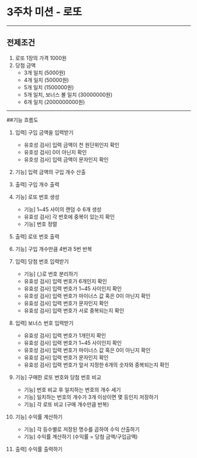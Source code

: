 # 3주차 미션 - 로또
***
## 전제조건
1. 로또 1장의 가격 1000원
2. 당첨 금액 
	* 3개 일치 (5000원)
	* 4개 일치 (50000원)
	* 5개 일치 (1500000원)
	* 5개 일치, 보너스 볼 일치 (30000000원)
	* 6개 일치 (2000000000원)  
  
  
***
##기능 흐름도
1. 입력] 구입 금액을 입력받기
	* 유호성 검사] 입력 금액이 천 원단위인지 확인
	* 유호성 검사] 0이 아닌지 확인
	* 유호성 검사] 입력 금액이 문자인지 확인  

2. 기능] 입력 금액의 구입 개수 산출  

3. 출력] 구입 개수 출력  

4. 기능] 로또 번호 생성
	* 기능] 1~45 사이의 랜덤 수 6개 생성
	* 유효성 검사] 각 번호에 중복이 있는지 확인
	* 기능] 번호 정렬  

5. 출력] 로또 번호 출력  
	
6. 기능] 구입 개수만큼 4번과 5번 반복  
	  
7. 입력] 당첨 번호 입력받기
	* 기능] (,)로 번호 분리하기
	* 유효성 검사] 입력 번호가 6개인지 확인
	* 유효성 검사] 입력 번호가 1~45 사이인지 확인
	* 유호성 검사] 입력 번호가 마이너스 값 혹은 0이 아닌지 확인
	* 유효성 검사] 입력 번호가 문자인지 확인
	* 유효성 검사] 입력 번호가 서로 중복되는지 확인  

8. 입력] 보너스 번호 입력받기	
	* 유효성 검사] 입력 번호가 1개인지 확인
	* 유효성 검사] 입력 번호가 1~45 사이인지 확인
	* 유호성 검사] 입력 번호가 마이너스 값 혹은 0이 아닌지 확인
	* 유효성 검사] 입력 번호가 문자인지 확인
	* 유효성 검사] 입력 번호가 앞서 지정한 6개의 숫자와 중복되는지 확인  

9. 기능] 구매한 로또 번호와 당첨 번호 비교
	* 기능] 번호 비교 후 일치하는 번호의 개수 세기
	* 기능] 일치하는 번호의 개수가 3개 이상이면 몇 등인지 저장하기
	* 기능] 각 로또 비교 (구매 개수만큼 반복)  

10. 기능] 수익률 계산하기
	* 기능] 각 등수별로 저장된 명수를 곱하여 수익 산출하기
	* 기능] 수익률 계산하기 (수익률 = 당첨 금액/구입금액)  

11. 출력] 수익률 출력하기  
